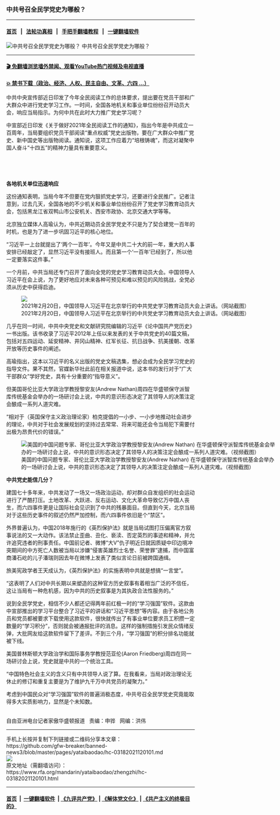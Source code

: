 ### 中共号召全民学党史为哪般？
------------------------

#### [首页](https://github.com/gfw-breaker/banned-news3/blob/master/README.md) &nbsp;&nbsp;|&nbsp;&nbsp; [法轮功真相](https://github.com/begood0513/basic/blob/master/README.md)  &nbsp;&nbsp;|&nbsp;&nbsp; [手把手翻墙教程](https://github.com/gfw-breaker/guides/wiki)  &nbsp;&nbsp;|&nbsp;&nbsp; [一键翻墙软件](https://github.com/gfw-breaker/nogfw/blob/master/README.md)  



<div id="headerimg">
 <img alt="中共号召全民学党史为哪般？" src="https://www.rfa.org/mandarin/yataibaodao/zhengzhi/hc-03182021120101.html/@@images/6d45fad1-2179-41fa-b123-393d26f615ac.jpeg" title="中共号召全民学党史为哪般？"/>
 <span class="lead_image_caption">
  中共号召全民学党史为哪般？
 </span>
 <!-- zoomattribute -->
</div>

<hr/>


#### [ 🎬  免翻墙浏览墙外禁闻、观看YouTube热门视频及电视直播](https://github.com/gfw-breaker/HelloWorld)

#### [ 💥  禁书下载（政治、经济、人权、民主自由、文革、六四 ...）](https://github.com/gfw-breaker/books/blob/master/README.md)

<div id="storytext">
 <p>
 </p>
 <p>
  中共中央宣传部近日印发了今年全民阅读工作的总体要求，提出要在党员干部和广大群众中进行党史学习工作。一时间，全国各地机关和事业单位纷纷召开动员大会，响应当局指示。为何中共在此时大力推广党史学习呢？
 </p>
 <p>
  中宣部近日印发《关于做好2021年全民阅读工作的通知》，指出今年是中共成立一百周年，当局要组织党员干部阅读“重点权威”党史出版物，要在广大群众中推广党史、新中国史等出版物阅读。通知说，这项工作应着力“培根铸魂”，而这对凝聚中国人奋斗“十四五”的精神力量具有重要意义。
 </p>
 <p>
  <br/>
 </p>
 <p>
  <br/>
 </p>
 <p>
  <strong>
   各地机关单位迅速响应
  </strong>
 </p>
 <p>
  这份通知表明，当局今年不但要在党内狠抓党史学习，还要进行全民推广。记者注意到，过去几天，全国各地的不少机关和事业单位纷纷召开了党史学习教育动员大会，包括黑龙江省双鸭山市公安机关、西安市政协、北京交通大学等等。
 </p>
 <p>
  北京独立媒体人高瑜认为，中共近期动员全民学党史不只是为了契合建党一百年的时机，也是为了进一步巩固习近平的核心地位。
 </p>
 <p>
  “习近平一上台就提出了‘两个一百年’。今年又是中共二十大的前一年，重大的人事安排已经敲定了，显然习近平没有接班人。而且第一个‘一百年’已经到了，所以他一定要落实这件事。”
 </p>
 <p>
  一个月前，中共当局还专门召开了面向全党的党史学习教育动员大会。中国领导人习近平在会上说，为了更好地应对未来各种可预见和难以预见的风险挑战，全党必须从历史中获得启迪。
 </p>
 <p>
  <figure class="image-richtext image-inline captioned" style="width:620px;">
   <img alt="2021年2月20日，中国领导人习近平在北京举行的中共党史学习教育动员大会上讲话。（网站截图）" src="https://www.rfa.org/mandarin/yataibaodao/zhengzhi/hc-03182021120101.html/hc0318.jpg/@@images/43ad5a30-ed63-4291-a2a5-0340c8ff37a7.png" title="hc0318.jpg"/>
   <figcaption class="image-caption">
    2021年2月20日，中国领导人习近平在北京举行的中共党史学习教育动员大会上讲话。（网站截图）
   </figcaption>
   <small>
   </small>
  </figure>
 </p>
 <p>
  几乎在同一时间，中共中央党史和文献研究院编辑的习近平《论中国共产党历史》一书出版。该书收录了习近平2012年上任以来发表的关于中共党史的40篇文稿，包括对五四运动、延安精神、井冈山精神、红军长征、抗日战争、抗美援朝、改革开放等历史事件的阐述。
 </p>
 <p>
  高瑜指出，这本以习近平的名义出版的党史文稿选集，想必会成为全民学习党史的指导文件。果不其然，官媒新华社此前在相关报道中说，这本书的发行对于“广大干部群众”学好党史，具有十分重要的“指导意义”。
 </p>
 <p>
  但美国哥伦比亚大学政治学教授黎安友(Andrew Nathan)周四在华盛顿保守派智库传统基金会举办的一场研讨会上说，中共的意识形态决定了其领导人的决策注定会酿成一系列人道灾难。
 </p>
 <p>
  “相对于（英国保守主义政治理论家）柏克提倡的一小步、一小步地推动社会进步的理论，中共对于社会发展规划的坚持过去常常、将来可能还会令当局犯下需要付出极为昂贵代价的错误。”
 </p>
 <p>
  <figure class="image-richtext image-inline captioned" style="width:680px;">
   <img alt="美国的中国问题专家、哥伦比亚大学政治学教授黎安友(Andrew Nathan) 在华盛顿保守派智库传统基金会举办的一场研讨会上说，中共的意识形态决定了其领导人的决策注定会酿成一系列人道灾难。（视频截图）" src="https://www.rfa.org/mandarin/yataibaodao/zhengzhi/hc-03182021120101.html/hc0318b.jpg/@@images/65f8d7bd-6c50-41d0-be35-ce6d330c4225.jpeg" title="hc0318b.jpg"/>
   <figcaption class="image-caption">
    美国的中国问题专家、哥伦比亚大学政治学教授黎安友(Andrew Nathan) 在华盛顿保守派智库传统基金会举办的一场研讨会上说，中共的意识形态决定了其领导人的决策注定会酿成一系列人道灾难。（视频截图）
   </figcaption>
   <small>
   </small>
  </figure>
 </p>
 <p>
  <strong>
   中共党史能信几分？
  </strong>
 </p>
 <p>
  建国七十多年来，中共发动了一场又一场政治运动，却对群众自发组织的社会运动进行了严酷打压。土地改革、大跃进、反右运动、文化大革命导致亿万中国人丧生，而六四事件更是让国际社会见识到了中共的残暴面目。但直到今天，北京当局对于这些历史事件的叙述仍然严加控制，而六四事件依旧是个“禁区”。
 </p>
 <p>
  外界普遍认为，中国2018年施行的《英烈保护法》就是当局试图打压偏离官方叙事说法的又一大动作。该法禁止歪曲、丑化、亵渎、否定英烈的事迹和精神，并允许追究违者的刑事责任。中国前记者、微博“大V”仇子明近日就因质疑中印边境冲突期间的中方死亡人数被当局以涉嫌“侵害英雄烈士名誉、荣誉罪”逮捕，而中国富商潘石屹的儿子潘瑞则因去年在微博上发表了类似言论日前被跨国通缉。
 </p>
 <p>
  旅美宪政学者王天成认为，《英烈保护法》的实施表明中共就是想搞“一言堂”。
 </p>
 <p>
  “这表明了人们对中共长期以来塑造的这种官方历史叙事有着相当广泛的不信任，这让当局有一种危机感，因为中共的历史叙事是为其执政合法性服务的。”
 </p>
 <p>
  说到全民学党史，相信不少人都还记得两年前红极一时的“学习强国”软件。这款由中宣部推出的学习平台整合了习近平的讲话和“习近平思想”等内容。由于各地公务员和党员都被要求下载使用这款软件，很快就传出了有事业单位要求员工积攒一定数量的“学习积分”，否则就会被通报批评的消息。这样的强制措施引发民众情绪反弹，大批网友给这款软件留下了差评。不到三个月，“学习强国”的积分排名功能就被下线。
 </p>
 <p>
  美国普林斯顿大学政治学和国际事务学教授范亚伦(Aaron Friedberg)周四在同一场研讨会上说，党史就是中共的一个统治工具。
 </p>
 <p>
  “中国特色社会主义的含义只有中共领导人说了算。在我看来，当局对政治理论无休止的修订和重复主要是为了维护九千万中共党员的凝聚力。”
 </p>
 <p>
  考虑到中国民众对“学习强国”软件的普遍消极态度，中共号召全民学党史究竟能取得多大实质影响力，显然是个未知数。
 </p>
 <p>
  <br/>
  自由亚洲电台记者家傲华盛顿报道   责编：申铧   网编：洪伟
 </p>
</div>

<hr/>
手机上长按并复制下列链接或二维码分享本文章：<br/>
https://github.com/gfw-breaker/banned-news3/blob/master/pages/yataibaodao/hc-03182021120101.md <br/>
<a href='https://github.com/gfw-breaker/banned-news3/blob/master/pages/yataibaodao/hc-03182021120101.md'><img src='https://github.com/gfw-breaker/banned-news3/blob/master/pages/yataibaodao/hc-03182021120101.md.png'/></a> <br/>
原文地址（需翻墙访问）：https://www.rfa.org/mandarin/yataibaodao/zhengzhi/hc-03182021120101.html


------------------------
#### [首页](https://github.com/gfw-breaker/banned-news3/blob/master/README.md) &nbsp;|&nbsp; [一键翻墙软件](https://github.com/gfw-breaker/nogfw/blob/master/README.md) &nbsp;| [《九评共产党》](https://github.com/gfw-breaker/9ping.md/blob/master/README.md#九评之一评共产党是什么) | [《解体党文化》](https://github.com/gfw-breaker/jtdwh.md/blob/master/README.md) | [《共产主义的终极目的》](https://github.com/gfw-breaker/gczydzjmd.md/blob/master/README.md)


<img src='http://gfw-breaker.win/banned-news3/pages/yataibaodao/hc-03182021120101.md' width='0px' height='0px'/>